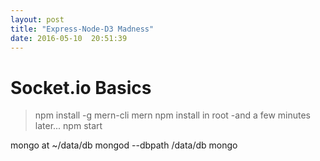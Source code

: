 ```yaml
---
layout: post
title: "Express-Node-D3 Madness"
date: 2016-05-10  20:51:39
---
```


# Socket.io Basics

> npm install -g mern-cli
> mern <YourAppName>
npm install in root
-and a few minutes later...
npm start

mongo at ~/data/db
mongod --dbpath /data/db
mongo